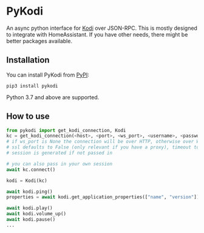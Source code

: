 # PyKodi

An async python interface for [Kodi](https://kodi.tv/) over JSON-RPC.
This is mostly designed to integrate with HomeAssistant. If you have other needs, there might be better packages available.

## Installation

You can install PyKodi from [PyPI](https://pypi.org/project/pykodi/):

    pip3 install pykodi

Python 3.7 and above are supported.


## How to use

```python
from pykodi import get_kodi_connection, Kodi
kc = get_kodi_connection(<host>, <port>, <ws_port>, <username>, <password>, <ssl>, <timeout>, <session>)
# if ws_port is None the connection will be over HTTP, otherwise over WebSocket.
# ssl defaults to False (only relevant if you have a proxy), timeout to 5 (seconds)
# session is generated if not passed in

# you can also pass in your own session
await kc.connect()

kodi = Kodi(kc)

await kodi.ping()
properties = await kodi.get_application_properties(["name", "version"])

await kodi.play()
await kodi.volume_up()
await kodi.pause()
...
```
